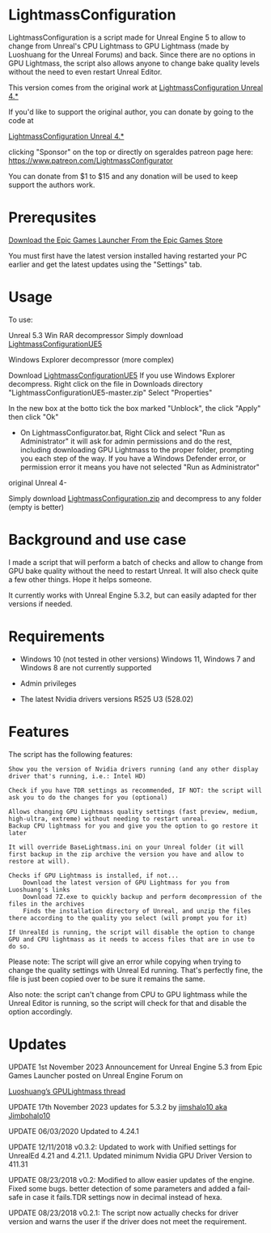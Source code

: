 # LightmassConfiguration
LightmassConfiguration is a script made for Unreal Engine 5 to allow to change from Unreal's CPU Lightmass to GPU Lightmass (made by Luoshuang for the Unreal Forums) and back. Since there are no options in GPU Lightmass, the script also allows anyone to change bake quality levels without the need to even restart Unreal Editor. 

This version comes from the original work at  [LightmassConfiguration Unreal 4.*](https://github.com/sgeraldes/LightmassConfiguration)

If you'd like to support the original author, you can donate by going to the code at 

 [LightmassConfiguration Unreal 4.*](https://github.com/sgeraldes/LightmassConfiguration)

clicking "Sponsor" on the top or directly on sgeraldes patreon page here: https://www.patreon.com/LightmassConfigurator

You can donate from $1 to $15 and any donation will be used to keep support the authors work.

# Prerequsites

[Download the Epic Games Launcher From the Epic Games Store](https://store.epicgames.com/en-US/download)

You must first have the latest version installed having restarted your PC earlier and get the latest updates using the "Settings" tab.




# Usage
To use:

Unreal 5.3
Win RAR decompressor
Simply download [LightmassConfigurationUE5](https://github.com/jimshalo10/LightmassConfigurationUE5/archive/refs/heads/master.zip)

Windows Explorer decompressor (more complex)

Download [LightmassConfigurationUE5](https://github.com/jimshalo10/LightmassConfigurationUE5/archive/refs/heads/master.zip)
If you use Windows Explorer decompress. Right click on the file in Downloads directory "LightmassConfigurationUE5-master.zip" Select "Properties"

In the new box at the botto tick the box marked "Unblock", the click "Apply" then click "Ok"

 

- On LightmassConfigurator.bat, Right Click and select "Run as Administrator" it will ask for admin permissions and do the rest, including downloading GPU Lightmass to the proper folder, prompting you each step of the way. If you have a Windows Defender error, or permission error it means you have not selected "Run as Administrator"


original Unreal 4-

Simply download [LightmassConfiguration.zip](https://github.com/sgeraldes/LightmassConfiguration/archive/master.zip) and decompress to any folder (empty is better)

# Background and use case
I made a script that will perform a batch of checks and allow to change from GPU bake quality without the need to restart Unreal. It will also check quite a few other things. Hope it helps someone.

It currently works with Unreal Engine 5.3.2, but can easily adapted for ther versions if needed.

# Requirements
- Windows 10 (not tested in other versions) Windows 11, Windows 7 and Windows 8 are not currently supported 
- Admin privileges

- The latest Nvidia drivers versions R525 U3 (528.02)

# Features
The script has the following features:

    Show you the version of Nvidia drivers running (and any other display driver that's running, i.e.: Intel HD)
    
    Check if you have TDR settings as recommended, IF NOT: the script will ask you to do the changes for you (optional)
    
    Allows changing GPU Lightmass quality settings (fast preview, medium, high-ultra, extreme) without needing to restart unreal.
    Backup CPU lightmass for you and give you the option to go restore it later
    
    It will override BaseLightmass.ini on your Unreal folder (it will first backup in the zip archive the version you have and allow to restore at will).
    
    Checks if GPU Lightmass is installed, if not...
        Download the latest version of GPU Lightmass for you from Luoshuang's links
        Download 7Z.exe to quickly backup and perform decompression of the files in the archives
        Finds the installation directory of Unreal, and unzip the files there according to the quality you select (will prompt you for it)
        
    If UnrealEd is running, the script will disable the option to change GPU and CPU lightmass as it needs to access files that are in use to do so.

Please note: The script will give an error while copying when trying to change the quality settings with Unreal Ed running. That's perfectly fine, the file is just been copied over to be sure it remains the same. 


Also note: the script can't change from CPU to GPU lightmass while the Unreal Editor is running, so the script will check for that and disable the option accordingly.



# Updates

UPDATE 1st November 2023 Announcement for Unreal Engine 5.3 from Epic Games Launcher posted on Unreal Engine Forum on

[Luoshuang’s GPULightmass thread](https://forums.unrealengine.com/t/luoshuangs-gpulightmass/109474/2489)


UPDATE 17th November 2023 updates for 5.3.2 by [jimshalo10 aka Jimbohalo10](https://forums.unrealengine.com/u/Jimbohalo10)



UPDATE 06/03/2020 Updated to 4.24.1

UPDATE 12/11/2018 v0.3.2: Updated to work with Unified settings for UnrealEd 4.21 and 4.21.1. Updated minimum Nvidia GPU Driver Version to 411.31

UPDATE 08/23/2018 v0.2: Modified to allow easier updates of the engine. Fixed some bugs. better detection of some parameters and added a fail-safe in case it fails.TDR settings now in decimal instead of hexa.

UPDATE 08/23/2018 v0.2.1: The script now actually checks for driver version and warns the user if the driver does not meet the requirement. 
